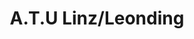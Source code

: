 ---
title: "A.T.U Linz/Leonding"
url: /leonding/a-t-u-linz-leonding-poststrasse/
shop: Autowerkstatt
---
